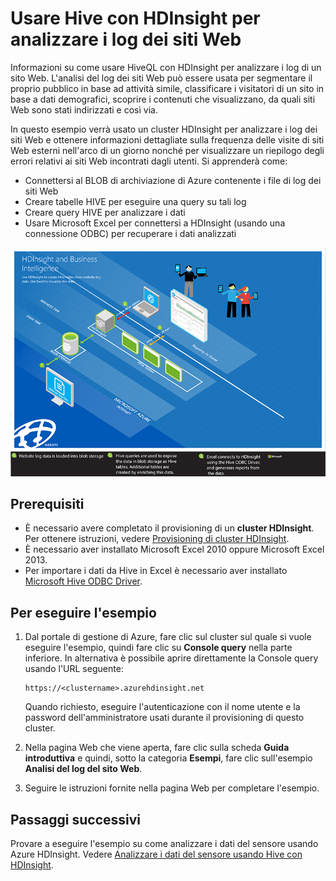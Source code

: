 <properties linkid="manage-services-hdinsight-howto-hive" urlDisplayName="Use Hive in HDInsight Hadoop for website log analysis" pageTitle="Usare Hive in HDInsight Hadoop per l'analisi del log dei siti Web | Azure" metaKeywords="" description="Informazioni su come usare Hive con HDInsight per analizzare i log dei siti Web. Si user&agrave; un file di log come input in una tabella di HDInsight e HiveQL per eseguire query sui dati." metaCanonical="" services="hdinsight" documentationCenter="" title="Usare Hive in HDInsight Hadoop per l'analisi del log dei siti Web" authors="nitinme" solutions="" manager="paulettm" editor="cgronlun" />

<tags ms.service="hdinsight" ms.workload="big-data" ms.tgt_pltfrm="na" ms.devlang="na" ms.topic="article" ms.date="10/14/2014" ms.author="nitinme" />

# Usare Hive con HDInsight per analizzare i log dei siti Web

Informazioni su come usare HiveQL con HDInsight per analizzare i log di un sito Web. L'analisi del log dei siti Web può essere usata per segmentare il proprio pubblico in base ad attività simile, classificare i visitatori di un sito in base a dati demografici, scoprire i contenuti che visualizzano, da quali siti Web sono stati indirizzati e così via.

In questo esempio verrà usato un cluster HDInsight per analizzare i log dei siti Web e ottenere informazioni dettagliate sulla frequenza delle visite di siti Web esterni nell'arco di un giorno nonché per visualizzare un riepilogo degli errori relativi ai siti Web incontrati dagli utenti. Si apprenderà come:

-   Connettersi al BLOB di archiviazione di Azure contenente i file di log dei siti Web
-   Creare tabelle HIVE per eseguire una query su tali log
-   Creare query HIVE per analizzare i dati
-   Usare Microsoft Excel per connettersi a HDInsight (usando una connessione ODBC) per recuperare i dati analizzati

![HDI.Samples.Website.Log.Analysis][HDI.Samples.Website.Log.Analysis]

## Prerequisiti

-   È necessario avere completato il provisioning di un **cluster HDInsight**. Per ottenere istruzioni, vedere [Provisioning di cluster HDInsight][Provisioning di cluster HDInsight].
-   È necessario aver installato Microsoft Excel 2010 oppure Microsoft Excel 2013.
-   Per importare i dati da Hive in Excel è necessario aver installato [Microsoft Hive ODBC Driver][Microsoft Hive ODBC Driver].

## Per eseguire l'esempio

1.  Dal portale di gestione di Azure, fare clic sul cluster sul quale si vuole eseguire l'esempio, quindi fare clic su **Console query** nella parte inferiore. In alternativa è possibile aprire direttamente la Console query usando l'URL seguente:

        https://<clustername>.azurehdinsight.net

    Quando richiesto, eseguire l'autenticazione con il nome utente e la password dell'amministratore usati durante il provisioning di questo cluster.

2.  Nella pagina Web che viene aperta, fare clic sulla scheda **Guida introduttiva** e quindi, sotto la categoria **Esempi**, fare clic sull'esempio **Analisi del log del sito Web**.
3.  Seguire le istruzioni fornite nella pagina Web per completare l'esempio.

## Passaggi successivi

Provare a eseguire l'esempio su come analizzare i dati del sensore usando Azure HDInsight. Vedere [Analizzare i dati del sensore usando Hive con HDInsight][Analizzare i dati del sensore usando Hive con HDInsight].

  [HDI.Samples.Website.Log.Analysis]: ./media/hdinsight-hive-analyze-website-log/hdinsight-weblogs-sample.png
  [Provisioning di cluster HDInsight]: ../hdinsight-provision-clusters/
  [Microsoft Hive ODBC Driver]: http://www.microsoft.com/it-it/download/details.aspx?id=40886
  [Analizzare i dati del sensore usando Hive con HDInsight]: ../hdinsight-use-hive-sensor-data-analysis/
